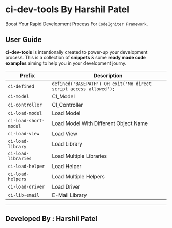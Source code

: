 # ci-dev-tools By Harshil Patel

Boost Your Rapid Development Process For `CodeIgniter Framework`.


## User Guide

**ci-dev-tools** is intentionally created to power-up your development process.
This is a collection of **snippets** & some **ready made code examples** aiming to help you in your development journy.


|Prefix|Description|
|--------|-----------|
|`ci-defined`|`defined('BASEPATH') OR exit('No direct script access allowed');`|
|`ci-model`| CI_Model|
|`ci-controller`| CI_Controller|
|`ci-load-model`| Load Model|
|`ci-load-short-model`| Load Model With Different Object Name|
|`ci-load-view`| Load View|
|`ci-load-library`|Load Library|
|`ci-load-libraries`| Load Multiple Libraries|
|`ci-load-helper`| Load Helper|
|`ci-load-helpers`| Load Multiple Helpers|
|`ci-load-driver`| Load Driver|
|`ci-lib-email`| E-Mail Library|

-----------------------------------------------------------------------------------------------------------



## Developed By : Harshil Patel
